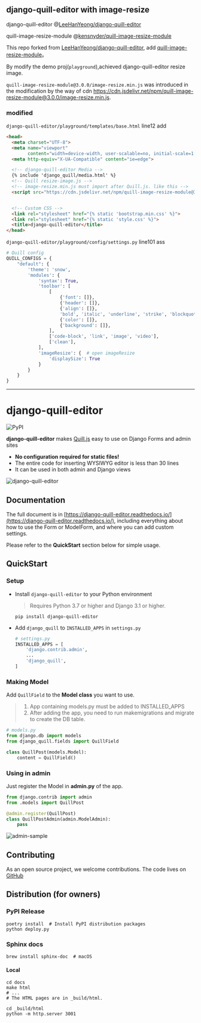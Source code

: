 ## django-quill-editor with image-resize



django-quill-editor  @[LeeHanYeong/django-quill-editor](https://github.com/LeeHanYeong/django-quill-editor)

quill-image-resize-module  @[kensnyder/quill-image-resize-module](https://github.com/kensnyder/quill-image-resize-module)

This repo forked from [LeeHanYeong/django-quill-editor](https://github.com/LeeHanYeong/django-quill-editor), add [quill-image-resize-module](https://github.com/kensnyder/quill-image-resize-module)。

By modify the demo proj(`playground`),achieved django-quill-editor resize image.

`quill-image-resize-module@3.0.0/image-resize.min.js` was introduced in the modification by the way of cdn https://cdn.jsdelivr.net/npm/quill-image-resize-module@3.0.0/image-resize.min.js.

### modified

`django-quill-editor/playground/templates/base.html`  line12 add

```html
<head>
  <meta charset="UTF-8">
  <meta name="viewport"
        content="width=device-width, user-scalable=no, initial-scale=1.0, maximum-scale=1.0, minimum-scale=1.0">
  <meta http-equiv="X-UA-Compatible" content="ie=edge">

  <!-- django-quill-editor Media -->
  {% include 'django_quill/media.html' %}
  <!-- Quill resize-image.js -->
  <!-- image-resize.min.js must import after Quill.js. like this -->
  <script src="https://cdn.jsdelivr.net/npm/quill-image-resize-module@3.0.0/image-resize.min.js"></script>


  <!-- Custom CSS -->
  <link rel="stylesheet" href="{% static 'bootstrap.min.css' %}">
  <link rel="stylesheet" href="{% static 'style.css' %}">
  <title>django-quill-editor</title>
</head>
```

`django-quill-editor/playground/config/settings.py` line101 ass

```python
# Quill config
QUILL_CONFIGS = {
    "default": {
        'theme': 'snow',
        'modules': {
            'syntax': True,
            'toolbar': [
                [
                    {'font': []},
                    {'header': []},
                    {'align': []},
                    'bold', 'italic', 'underline', 'strike', 'blockquote',
                    {'color': []},
                    {'background': []},
                ],
                ['code-block', 'link', 'image', 'video'],
                ['clean'],
            ],
            'imageResize': {  # open imageResize
                'displaySize': True
            }
        }
    }
}
```



------

# django-quill-editor

![PyPI](https://img.shields.io/pypi/v/django-quill-editor)

**django-quill-editor** makes [Quill.js](https://quilljs.com/) easy to use on Django Forms and admin sites

- **No configuration required for static files!**
- The entire code for inserting WYSIWYG editor is less than 30 lines
- It can be used in both admin and Django views

![django-quill-editor](https://raw.githubusercontent.com/LeeHanYeong/django-quill-editor/master/_assets/django-quill-editor-sample.png)



## Documentation

The full document is in [https://django-quill-editor.readthedocs.io/](https://django-quill-editor.readthedocs.io/), including everything about how to use the Form or ModelForm, and where you can add custom settings.

Please refer to the **QuickStart** section below for simple usage.



## QuickStart

### Setup

- Install `django-quill-editor` to your Python environment

  > Requires Python 3.7 or higher and Django 3.1 or higher.

  ```shell
  pip install django-quill-editor
  ```

- Add `django_quill` to `INSTALLED_APPS` in `settings.py`

  ```python
  # settings.py
  INSTALLED_APPS = [
      'django.contrib.admin',
      ...
      'django_quill',
  ]
  ```

### Making Model

Add `QuillField` to the **Model class** you want to use.

> 1. App containing models.py must be added to INSTALLED_APPS
> 2. After adding the app, you need to run makemigrations and migrate to create the DB table.

```python
# models.py
from django.db import models
from django_quill.fields import QuillField

class QuillPost(models.Model):
    content = QuillField()
```

### Using in admin

Just register the Model in **admin.py** of the app.

```python
from django.contrib import admin
from .models import QuillPost

@admin.register(QuillPost)
class QuillPostAdmin(admin.ModelAdmin):
    pass
```

![admin-sample](https://raw.githubusercontent.com/LeeHanYeong/django-quill-editor/master/_assets/admin-sample.png)



## Contributing

As an open source project, we welcome contributions.
The code lives on [GitHub](https://github.com/LeeHanYeong/django-quill-editor)



## Distribution (for owners)

### PyPI Release

```shell
poetry install  # Install PyPI distribution packages
python deploy.py
```



### Sphinx docs

```shell
brew install sphinx-doc  # macOS
```

#### Local

```
cd docs
make html
# ...
# The HTML pages are in _build/html.

cd _build/html
python -m http.server 3001
```

 
